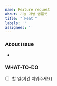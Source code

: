 ```yaml
---
name: Feature request
about: 기능 개발 템플릿
title: "[Feat]"
labels: ''
assignees: ''
---
```


### About Issue
<!-- 어떤 기능을 구현할 것인가 -->
-

### WHAT-TO-DO
<!-- 진행할 작업을 나열하며 할 일을 정확히 파악합니다. -->
- [ ] 할 일(이건 지워주세요)